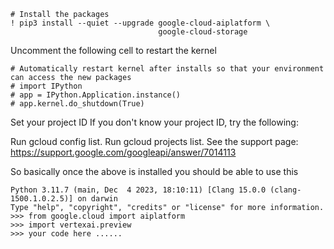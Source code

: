 ```
# Install the packages
! pip3 install --quiet --upgrade google-cloud-aiplatform \
                                 google-cloud-storage
```

Uncomment the following cell to restart the kernel
```
# Automatically restart kernel after installs so that your environment can access the new packages
# import IPython
# app = IPython.Application.instance()
# app.kernel.do_shutdown(True)
```

Set your project ID
If you don't know your project ID, try the following:

Run gcloud config list.
Run gcloud projects list.
See the support page: https://support.google.com/googleapi/answer/7014113

So basically once the above is installed you should be able to use this

```
Python 3.11.7 (main, Dec  4 2023, 18:10:11) [Clang 15.0.0 (clang-1500.1.0.2.5)] on darwin
Type "help", "copyright", "credits" or "license" for more information.
>>> from google.cloud import aiplatform
>>> import vertexai.preview
>>> your code here ......
```
